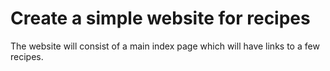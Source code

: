 # Create a simple website for recipes
The website will consist of a main index page which will have links to a few recipes. 
